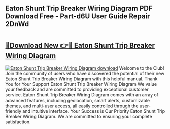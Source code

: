 ## Eaton Shunt Trip Breaker Wiring Diagram PDF Download Free - Part-d6U User Guide Repair 2DnWd

# <h2><a href="http://dfm8lcw.blite.top/?on=Eaton+Shunt+Trip+Breaker+Wiring+Diagram">🔗Download New 👉🔴 Eaton Shunt Trip Breaker Wiring Diagram</a></h2>

[![Eaton Shunt Trip Breaker Wiring Diagram download](https://i.imgur.com/lujVjoI.png)](http://dfm8lcw.blite.top/?on=Eaton+Shunt+Trip+Breaker+Wiring+Diagram)
Welcome to the Club! Join the community of users who have discovered the potential of their new Eaton Shunt Trip Breaker Wiring Diagram with this helpful manual. Thank You for Your Support Eaton Shunt Trip Breaker Wiring Diagram We value your feedback and are committed to providing exceptional customer service. Eaton Shunt Trip Breaker Wiring Diagram comes with an array of advanced features, including geolocation, smart alerts, customizable themes, and multi-user access, all easily controlled through the user-friendly and intuitive interface. Your Success is Our Priority Eaton Shunt Trip Breaker Wiring Diagram. We are committed to ensuring your complete satisfaction.
